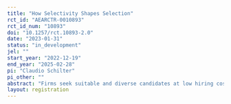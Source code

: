 ```yaml
---
title: "How Selectivity Shapes Selection"
rct_id: "AEARCTR-0010893"
rct_id_num: "10893"
doi: "10.1257/rct.10893-2.0"
date: "2023-01-31"
status: "in_development"
jel: ""
start_year: "2022-12-19"
end_year: "2025-02-28"
pi: "Claudio Schilter"
pi_other: ""
abstract: "Firms seek suitable and diverse candidates at low hiring costs. Stressing selectivity can presumably act as a screening device and lower hiring costs. Ideally, it induces only the most suitable candidates to apply. However, as candidates also differ in risk aversion, competitiveness etc., the effect on the pool of applicants is not clear. We investigate how stressing selectivity affects the pool of applicants – with a special focus on diversity. For that purpose, we collaborate with a bank in Switzerland and intervene during information events for students interested in starting an apprenticeship at that bank."
layout: registration
---
```



